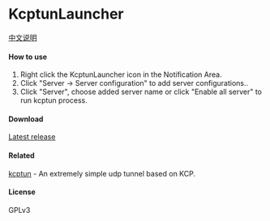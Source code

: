 ﻿# KcptunLauncher

[中文说明](https://github.com/Darnix/KcptunLauncher/wiki/KcptunLauncher-%E4%BD%BF%E7%94%A8%E8%AF%B4%E6%98%8E)

#### How to use

1. Right click the KcptunLauncher icon in the Notification Area.
2. Click "Server -> Server configuration" to add server configurations.. 
3. Click "Server", choose added server name or click "Enable all server" to run kcptun process.

#### Download

[Latest release](https://github.com/Darnix/KcptunLauncher/releases)

#### Related

[kcptun](https://github.com/xtaci/kcptun) - An extremely simple udp tunnel based on KCP.

#### License

GPLv3